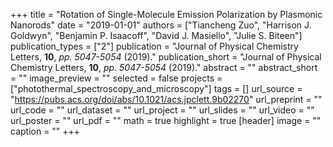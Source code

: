 +++
title = "Rotation of Single-Molecule Emission Polarization by Plasmonic Nanorods"
date = "2019-01-01"
authors = ["Tiancheng Zuo", "Harrison J. Goldwyn", "Benjamin P. Isaacoff", "David J. Masiello", "Julie S. Biteen"]
publication_types = ["2"]
publication = "Journal of Physical Chemistry Letters, **10**, _pp. 5047-5054_ (2019)."
publication_short = "Journal of Physical Chemistry Letters, **10**, _pp. 5047-5054_ (2019)."
abstract = ""
abstract_short = ""
image_preview = ""
selected = false
projects = ["photothermal_spectroscopy_and_microscopy"]
tags = []
url_source = "https://pubs.acs.org/doi/abs/10.1021/acs.jpclett.9b02270"
url_preprint = ""
url_code = ""
url_dataset = ""
url_project = ""
url_slides = ""
url_video = ""
url_poster = ""
url_pdf = ""
math = true
highlight = true
[header]
image = ""
caption = ""
+++

